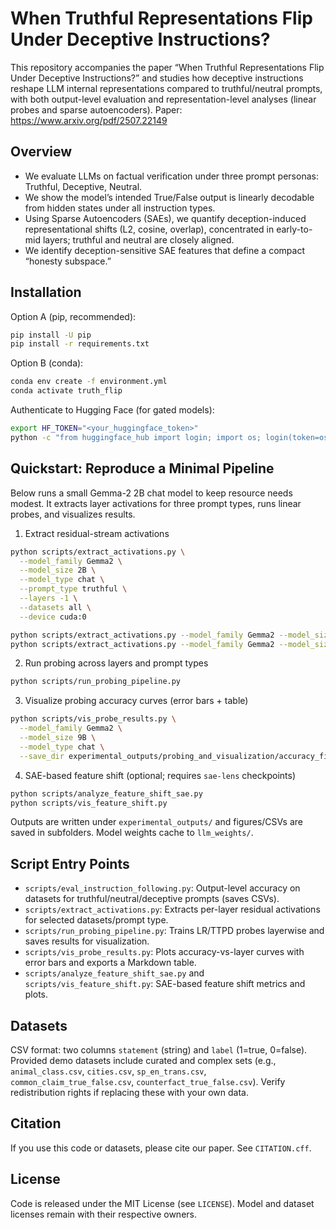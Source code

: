 # When Truthful Representations Flip Under Deceptive Instructions?

This repository accompanies the paper “When Truthful Representations Flip Under Deceptive Instructions?” and studies how deceptive instructions reshape LLM internal representations compared to truthful/neutral prompts, with both output-level evaluation and representation-level analyses (linear probes and sparse autoencoders). Paper: https://www.arxiv.org/pdf/2507.22149

## Overview

- We evaluate LLMs on factual verification under three prompt personas: Truthful, Deceptive, Neutral.
- We show the model’s intended True/False output is linearly decodable from hidden states under all instruction types.
- Using Sparse Autoencoders (SAEs), we quantify deception-induced representational shifts (L2, cosine, overlap), concentrated in early-to-mid layers; truthful and neutral are closely aligned.
- We identify deception-sensitive SAE features that define a compact “honesty subspace.”

## Installation

Option A (pip, recommended):
```bash
pip install -U pip
pip install -r requirements.txt
```

Option B (conda):
```bash
conda env create -f environment.yml
conda activate truth_flip
```

Authenticate to Hugging Face (for gated models):
```bash
export HF_TOKEN="<your_huggingface_token>"
python -c "from huggingface_hub import login; import os; login(token=os.getenv('HF_TOKEN'))"
```

## Quickstart: Reproduce a Minimal Pipeline

Below runs a small Gemma-2 2B chat model to keep resource needs modest. It extracts layer activations for three prompt types, runs linear probes, and visualizes results.

1) Extract residual-stream activations
```bash
python scripts/extract_activations.py \
  --model_family Gemma2 \
  --model_size 2B \
  --model_type chat \
  --prompt_type truthful \
  --layers -1 \
  --datasets all \
  --device cuda:0

python scripts/extract_activations.py --model_family Gemma2 --model_size 2B --model_type chat --prompt_type neutral --layers -1 --datasets all --device cuda:0
python scripts/extract_activations.py --model_family Gemma2 --model_size 2B --model_type chat --prompt_type deceptive --layers -1 --datasets all --device cuda:0
```

2) Run probing across layers and prompt types
```bash
python scripts/run_probing_pipeline.py
```

3) Visualize probing accuracy curves (error bars + table)
```bash
python scripts/vis_probe_results.py \
  --model_family Gemma2 \
  --model_size 9B \
  --model_type chat \
  --save_dir experimental_outputs/probing_and_visualization/accuracy_figures
```

4) SAE-based feature shift (optional; requires `sae-lens` checkpoints)
```bash
python scripts/analyze_feature_shift_sae.py
python scripts/vis_feature_shift.py
```

Outputs are written under `experimental_outputs/` and figures/CSVs are saved in subfolders. Model weights cache to `llm_weights/`.

## Script Entry Points

- `scripts/eval_instruction_following.py`: Output-level accuracy on datasets for truthful/neutral/deceptive prompts (saves CSVs).
- `scripts/extract_activations.py`: Extracts per-layer residual activations for selected datasets/prompt type.
- `scripts/run_probing_pipeline.py`: Trains LR/TTPD probes layerwise and saves results for visualization.
- `scripts/vis_probe_results.py`: Plots accuracy-vs-layer curves with error bars and exports a Markdown table.
- `scripts/analyze_feature_shift_sae.py` and `scripts/vis_feature_shift.py`: SAE-based feature shift metrics and plots.

## Datasets

CSV format: two columns `statement` (string) and `label` (1=true, 0=false). Provided demo datasets include curated and complex sets (e.g., `animal_class.csv`, `cities.csv`, `sp_en_trans.csv`, `common_claim_true_false.csv`, `counterfact_true_false.csv`). Verify redistribution rights if replacing these with your own data.

## Citation

If you use this code or datasets, please cite our paper. See `CITATION.cff`.

## License

Code is released under the MIT License (see `LICENSE`). Model and dataset licenses remain with their respective owners.
